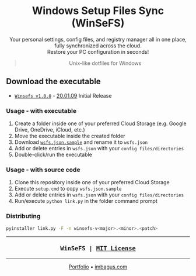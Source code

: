 <h1 align=center>Windows Setup Files Sync (WinSeFS)</h1>
<p align=center>
Your personal settings, config files, and registry manager all in one place, fully synchronized across the cloud.<br>Restore your PC configuration in seconds!
</p>
<blockquote align=center>Unix-like dotfiles for Windows</blockquote>

## Download the executable

- [`Winsefs v1.0.0`](https://github.com/ignatiusmb/winsefs/releases/download/v1.0.0/winsefs-v1.0.0.exe) - [20.01.09](https://github.com/ignatiusmb/winsefs/releases/tag/v1.0.0) Initial Release

### Usage - with executable

1. Create a folder inside one of your preferred Cloud Storage (e.g. Google Drive, OneDrive, iCloud, etc.)
2. Move the executable inside the created folder
3. Download [`wsfs.json.sample`](wsfs.json.sample) and rename it to `wsfs.json`
4. Add or delete entries in `wsfs.json` with your `config files/directories`
5. Double-click/run the executable

### Usage - with source code

1. Clone this repository inside one of your preferred Cloud Storage
2. Execute `setup.cmd` to copy `wsfs.json.sample`
3. Add or delete entries in `wsfs.json` with your `config files/directories`
4. Run/execute `python link.py` in the folder command prompt

### Distributing

```bash
pyinstaller link.py -F -n winsefs-v<major>.<minor>.<patch>
```

---

<h3 align=center>
    <pre>WinSeFS | <a href=LICENSE>MIT License</a></pre>
</h3>

---

<p align=center>
    <a href=https://ignatiusmb.github.io>Portfolio</a>
    &bull;
    <a href=https://imbagus.com>imbagus.com</a>
</p>
